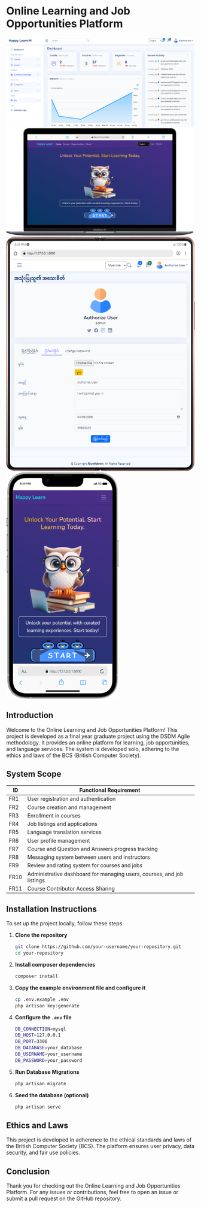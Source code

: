 
# Online Learning and Job Opportunities Platform

<img src="https://github.com/Shwetalu1313/Happy-Learn-Online-Learning-Platform/blob/main/storage/app/public/Shared%20Photos/admin-dashboard.png" alt="Admin Dashboard" width="600"/>

<img src="https://github.com/Shwetalu1313/Happy-Learn-Online-Learning-Platform/blob/main/storage/app/public/Shared%20Photos/final-year-home.png" alt="User Home Page" width="500"/>

<img src="https://github.com/Shwetalu1313/Happy-Learn-Online-Learning-Platform/blob/main/storage/app/public/Shared%20Photos/Galaxy-Fold-user-profile.png" alt="User Profile (Galaxy Fold)" width="600"/>

<img src="https://github.com/Shwetalu1313/Happy-Learn-Online-Learning-Platform/blob/main/storage/app/public/Shared%20Photos/iPhone-13-PRO-MAX-home.png" alt="User Home Page (iPhone 13 Pro)" width="300"/>

## Introduction

Welcome to the Online Learning and Job Opportunities Platform! This project is developed as a final year graduate project using the DSDM Agile methodology. It provides an online platform for learning, job opportunities, and language services. The system is developed solo, adhering to the ethics and laws of the BCS (British Computer Society).

## System Scope

| ID   | Functional Requirement                                                 |
|------|------------------------------------------------------------------------|
| FR1  | User registration and authentication                                   |
| FR2  | Course creation and management                                         |
| FR3  | Enrollment in courses                                                  |
| FR4  | Job listings and applications                                          |
| FR5  | Language translation services                                          |
| FR6  | User profile management                                                |
| FR7  | Course and Question and Answers progress tracking                      |
| FR8  | Messaging system between users and instructors                         |
| FR9  | Review and rating system for courses and jobs                          |
| FR10 | Administrative dashboard for managing users, courses, and job listings |
| FR11 | Course Contributor Access Sharing |                                     |

## Installation Instructions

To set up the project locally, follow these steps:

1. **Clone the repository**
   ```bash
   git clone https://github.com/your-username/your-repository.git
   cd your-repository

2. **Install composer dependencies**
   ```bash
   composer install
   
3. **Copy the example environment file and configure it**
   ```bash
   cp .env.example .env
   php artisan key:generate
   
4. **Configure the `.env` file**
   ```bash
   DB_CONNECTION=mysql
   DB_HOST=127.0.0.1
   DB_PORT=3306
   DB_DATABASE=your_database
   DB_USERNAME=your_username
   DB_PASSWORD=your_password
   
5. **Run Database Migrations**
   ```bash
   php artisan migrate
   
6. **Seed the database (optional)**
   ```bash
   php artisan serve

## Ethics and Laws
This project is developed in adherence to the ethical standards and laws of the British Computer Society (BCS). The platform ensures user privacy, data security, and fair use policies.

## Conclusion
Thank you for checking out the Online Learning and Job Opportunities Platform. For any issues or contributions, feel free to open an issue or submit a pull request on the GitHub repository.
